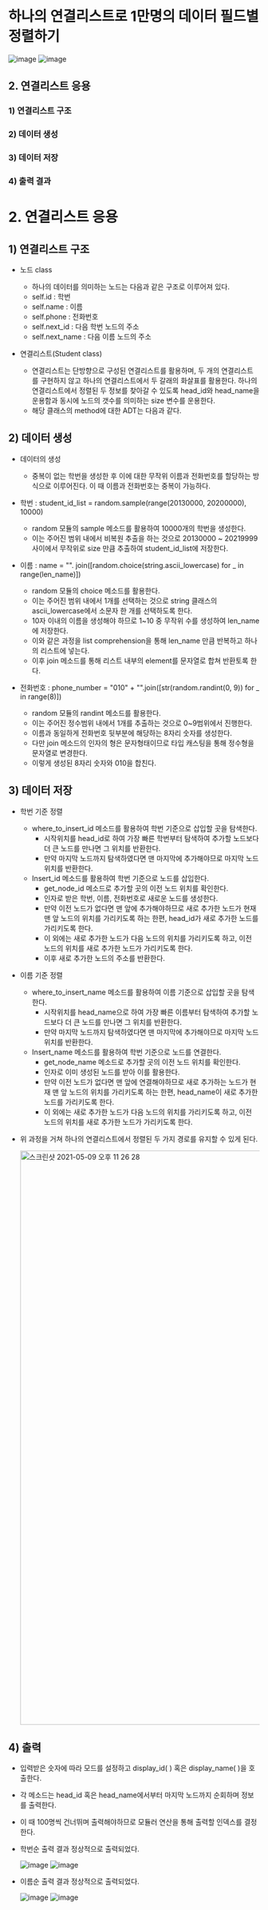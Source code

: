 # 하나의 연결리스트로 1만명의 데이터 필드별 정렬하기

![image](https://user-images.githubusercontent.com/63644587/117575604-86e11d00-b11d-11eb-8cef-78cdf83ade8d.png) ![image](https://user-images.githubusercontent.com/63644587/117575612-8f395800-b11d-11eb-8b9f-bdbccd7a7910.png)




## **2. 연결리스트 응용**

### **1) 연결리스트 구조**

### **2) 데이터 생성**

### **3) 데이터 저장**

### **4) 출력 결과**



# **2. 연결리스트 응용** 

## **1) 연결리스트 구조**

- 노드 class
  - 하나의 데이터를 의미하는 노드는 다음과 같은 구조로 이루어져 있다.
  - self.id : 학번
  - self.name : 이름
  - self.phone : 전화번호
  - self.next\_id : 다음 학번 노드의 주소
  - self.next\_name : 다음 이름 노드의 주소

- 연결리스트(Student class)
  - 연결리스트는 단방향으로 구성된 연결리스트를 활용하며, 두 개의 연결리스트를 구현하지 않고 하나의 연결리스트에서 두 갈래의 화살표를 활용한다. 하나의 연결리스트에서 정렬된 두 정보를 찾아갈 수 있도록 head\_id와 head\_name을 운용함과 동시에 노드의 갯수를 의미하는 size 변수를 운용한다.
  - 해당 클래스의 method에 대한 ADT는 다음과 같다.



## **2) 데이터 생성**

- 데이터의 생성
  - 중복이 없는 학번을 생성한 후 이에 대한 무작위 이름과 전화번호를 할당하는 방식으로 이루어진다. 이 때 이름과 전화번호는 중복이 가능하다.

- 학번 : student\_id\_list = random.sample(range(20130000, 20200000), 10000)
  - random 모듈의 sample 메소드를 활용하여 10000개의 학번을 생성한다.
  - 이는 주어진 범위 내에서 비복원 추출을 하는 것으로 20130000 ~ 20219999 사이에서 무작위로 size 만큼 추출하여 student\_id\_list에 저장한다.

- 이름 : name = "". join([random.choice(string.ascii\_lowercase) for \_ in range(len\_name)])
  - random 모듈의 choice 메소드를 활용한다. 
  - 이는 주어진 범위 내에서 1개를 선택하는 것으로 string 클래스의 ascii\_lowercase에서 소문자 한 개를 선택하도록 한다. 
  - 10자 이내의 이름을 생성해야 하므로 1~10 중 무작위 수를 생성하여 len\_name에 저장한다.
  - 이와 같은 과정을 list comprehension을 통해 len\_name 만큼 반복하고 하나의 리스트에 넣는다. 
  - 이후 join 메소드를 통해 리스트 내부의 element를 문자열로 합쳐 반환토록 한다.

- 전화번호 : phone\_number = "010" + "".join([str(random.randint(0, 9)) for \_ in range(8)])
  - random 모듈의 randint 메소드를 활용한다. 
  - 이는 주어진 정수범위 내에서 1개를 추출하는 것으로 0~9범위에서 진행한다. 
  - 이름과 동일하게 전화번호 뒷부분에 해당하는 8자리 숫자를 생성한다. 
  - 다만 join 메소드의 인자의 형은 문자형태이므로 타입 캐스팅을 통해 정수형을 문자열로 변경한다. 
  - 이렇게 생성된 8자리 숫자와 010을 합친다. 




## **3) 데이터 저장**

- 학번 기준 정렬
  - where\_to\_insert\_id 메소드를 활용하여 학번 기준으로 삽입할 곳을 탐색한다.
    - 시작위치를 head\_id로 하여 가장 빠른 학번부터 탐색하여 추가할 노드보다 더 큰 노드를 만나면 그 위치를 반환한다.
    - 만약 마지막 노드까지 탐색하였다면 맨 마지막에 추가해야므로 마지막 노드 위치를 반환한다.
  - Insert\_id 메소드를 활용하여 학번 기준으로 노드를 삽입한다.
    - get\_node\_id 메소드로 추가할 곳의 이전 노드 위치를 확인한다.
    - 인자로 받은 학번, 이름, 전화번호로 새로운 노드를 생성한다.
    - 만약 이전 노드가 없다면 맨 앞에 추가해야하므로 새로 추가한 노드가 현재 맨 앞 노드의 위치를 가리키도록 하는 한편, head\_id가 새로 추가한 노드를 가리키도록 한다.
    - 이 외에는 새로 추가한 노드가 다음 노드의 위치를 가리키도록 하고, 이전 노드의 위치를 새로 추가한 노드가 가리키도록 한다. 
    - 이후 새로 추가한 노드의 주소를 반환한다.

- 이름 기준 정렬
  - where\_to\_insert\_name 메소드를 활용하여 이름 기준으로 삽입할 곳을 탐색한다.
    - 시작위치를 head\_name으로 하여 가장 빠른 이름부터 탐색하여 추가할 노드보다 더 큰 노드를 만나면 그 위치를 반환한다.
    - 만약 마지막 노드까지 탐색하였다면 맨 마지막에 추가해야므로 마지막 노드 위치를 반환한다.
  - Insert\_name 메소드를 활용하여 학번 기준으로 노드를 연결한다.
    - get\_node\_name 메소드로 추가할 곳의 이전 노드 위치를 확인한다.
    - 인자로 이미 생성된 노드를 받아 이를 활용한다.
    - 만약 이전 노드가 없다면 맨 앞에 연결해야하므로 새로 추가하는 노드가 현재 맨 앞 노드의 위치를 가리키도록 하는 한편, head\_name이 새로 추가한 노드를 가리키도록 한다.
    - 이 외에는 새로 추가한 노드가 다음 노드의 위치를 가리키도록 하고, 이전 노드의 위치를 새로 추가한 노드가 가리키도록 한다. 

- 위 과정을 거쳐 하나의 연결리스트에서 정렬된 두 가지 경로를 유지할 수 있게 된다.

  <img width="1150" alt="스크린샷 2021-05-09 오후 11 26 28" src="https://user-images.githubusercontent.com/63644587/117575700-fc4ced80-b11d-11eb-9d3d-2e5eb51d47ac.png">


## **4) 출력**

- 입력받은 숫자에 따라 모드를 설정하고 display\_id( ) 혹은 display\_name( )을 호출한다. 
- 각 메소드는 head\_id 혹은 head\_name에서부터 마지막 노드까지 순회하며 정보를 출력한다.
- 이 때 100명씩 건너뛰며 출력해야하므로 모듈러 연산을 통해 출력할 인덱스를 결정한다.
- 학번순 출력 결과 정상적으로 출력되었다.


  ![image](https://user-images.githubusercontent.com/63644587/117575716-0e2e9080-b11e-11eb-8db9-1824a6adfae6.png) ![image](https://user-images.githubusercontent.com/63644587/117575722-12f34480-b11e-11eb-84bb-31601c7c8eb1.png)





- 이름순 출력 결과 정상적으로 출력되었다.

  ![image](https://user-images.githubusercontent.com/63644587/117575738-1e467000-b11e-11eb-86a2-cfe23b5e7765.png) ![image](https://user-images.githubusercontent.com/63644587/117575741-230b2400-b11e-11eb-833d-f5ca9465c249.png)


